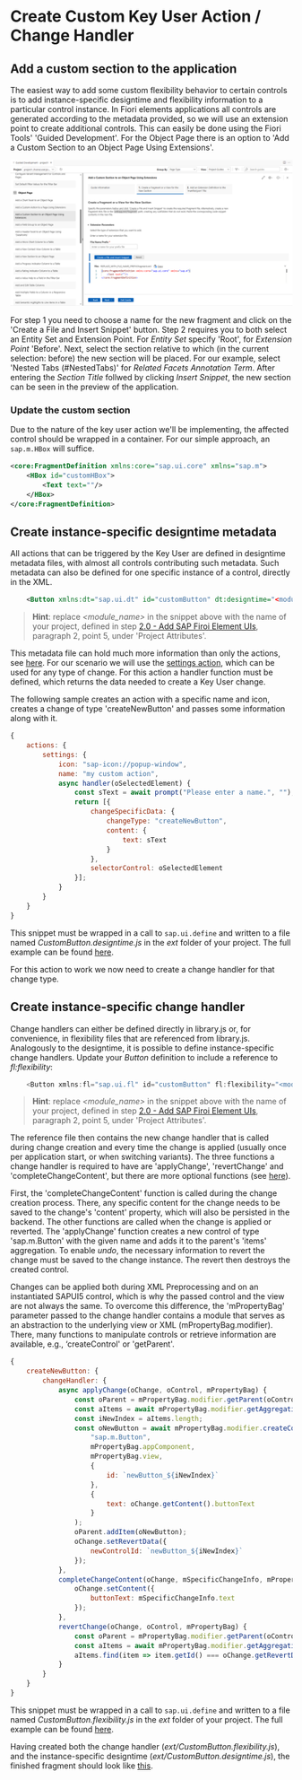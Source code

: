 # Create Custom Key User Action / Change Handler

## Add a custom section to the application

The easiest way to add some custom flexibility behavior to certain controls is to add instance-specific designtime and flexibility information to a particular control instance. In Fiori elements applications all controls are generated according to the metadata provided, so we will use an extension point to create additional controls. This can easily be done using the Fiori Tools' 'Guided Development'. For the Object Page there is an option to 'Add a Custom Section to an Object Page Using Extensions'.

![Add Custom Section Generator](img/AddCustomSection.png)

For step 1 you need to choose a name for the new fragment and click on the 'Create a File and Insert Snippet' button. Step 2 requires you to both select an Entity Set and Extension Point. For _Entity Set_ specify 'Root', for _Extension Point_ 'Before'. Next, select the section relative to which (in the current selection: before) the new section will be placed. For our example, select 'Nested Tabs (#NestedTabs)' for _Related Facets Annotation Term_. After entering the _Section Title_ follwed by clicking _Insert Snippet_, the new section can be seen in the preview of the application.

### Update the custom section

Due to the nature of the key user action we'll be implementing, the affected control should be wrapped in a container. For our simple approach, an `sap.m.HBox` will suffice.

```xml
<core:FragmentDefinition xmlns:core="sap.ui.core" xmlns="sap.m">
	<HBox id="customHBox">
		<Text text=""/>
	</HBox>
</core:FragmentDefinition>
```

## Create instance-specific designtime metadata

All actions that can be triggered by the Key User are defined in designtime metadata files, with almost all controls contributing such metadata. Such metadata can also be defined for one specific instance of a control, directly in the XML.

```XML
	<Button xmlns:dt="sap.ui.dt" id="customButton" dt:designtime="<module_name>/ext/CustomButton.designtime" />
```

> **Hint**: replace _<module_name>_ in the snippet above with the name of your project, defined in step [2.0 - Add SAP Firoi Element UIs](/chapters/2.0-add-fiori-elements-ui), paragraph 2, point 5, under 'Project Attributes'.

This metadata file can hold much more information than only the actions, see [here](https://ui5.sap.com/#/topic/5866a476fa4445ec953181354b383097). For our scenario we will use the [settings action](https://ui5.sap.com/#/topic/5483068f017049339e6a9e25f89f7074), which can be used for any type of change. For this action a handler function must be defined, which returns the data needed to create a Key User change.

The following sample creates an action with a specific name and icon, creates a change of type 'createNewButton' and passes some information along with it.


```js
{
	actions: {
		settings: {
			icon: "sap-icon://popup-window",
			name: "my custom action",
			async handler(oSelectedElement) {
				const sText = await prompt("Please enter a name.", "");
				return [{
					changeSpecificData: {
						changeType: "createNewButton",
						content: {
							text: sText
						}
					},
					selectorControl: oSelectedElement
				}];
			}
		}
	}
}
```

This snippet must be wrapped in a call to `sap.ui.define` and written to a file named _CustomButton.designtime.js_ in the _ext_ folder of your project. The full example can be found [here](/chapters/3.1-add-custom-section/src/CustomButton.designtime.js).

For this action to work we now need to create a change handler for that change type.

## Create instance-specific change handler

Change handlers can either be defined directly in library.js or, for convenience, in flexibility files that are referenced from library.js. Analogously to the designtime, it is possible to define instance-specific change handlers. Update your _Button_ definition to include a reference to _fl:flexibility_:

```js
	<Button xmlns:fl="sap.ui.fl" id="customButton" fl:flexibility="<module_name>/ext/custom.flexibility" />
```

> **Hint**: replace _<module_name>_ in the snippet above with the name of your project, defined in step [2.0 - Add SAP Firoi Element UIs](/chapters/2.0-add-fiori-elements-ui), paragraph 2, point 5, under 'Project Attributes'.

The reference file then contains the new change handler that is called during change creation and every time the change is applied (usually once per application start, or when switching variants). The three functions a change handler is required to have are 'applyChange', 'revertChange' and 'completeChangeContent', but there are more optional functions (see [here](https://ui5.sap.com/#/topic/6a346a293c724bd4bc33f0df92706008)).

First, the 'completeChangeContent' function is called during the change creation process. There, any specific content for the change needs to be saved to the change's 'content' property, which will also be persisted in the backend. The other functions are called when the change is applied or reverted. The 'applyChange' function creates a new control of type 'sap.m.Button' with the given name and adds it to the parent's 'items' aggregation. To enable _undo_, the necessary information to revert the change must be saved to the change instance. The revert then destroys the created control.

Changes can be applied both during XML Preprocessing and on an instantiated SAPUI5 control, which is why the passed control and the view are not always the same. To overcome this difference, the 'mPropertyBag' parameter passed to the change handler contains a module that serves as an abstraction to the underlying view or XML (mPropertyBag.modifier). There, many functions to manipulate controls or retrieve information are available, e.g., ‘createControl' or 'getParent'.


```js
{
	createNewButton: {
		changeHandler: {
			async applyChange(oChange, oControl, mPropertyBag) {
				const oParent = mPropertyBag.modifier.getParent(oControl);
				const aItems = await mPropertyBag.modifier.getAggregation(oParent, "items");
				const iNewIndex = aItems.length;
				const oNewButton = await mPropertyBag.modifier.createControl(
					"sap.m.Button",
					mPropertyBag.appComponent,
					mPropertyBag.view,
					{
						id: `newButton_${iNewIndex}`
					},
					{
						text: oChange.getContent().buttonText
					}
				);
				oParent.addItem(oNewButton);
				oChange.setRevertData({
					newControlId: `newButton_${iNewIndex}`
				});
			},
			completeChangeContent(oChange, mSpecificChangeInfo, mPropertyBag) {
				oChange.setContent({
					buttonText: mSpecificChangeInfo.text
				});
			},
			revertChange(oChange, oControl, mPropertyBag) {
				const oParent = mPropertyBag.modifier.getParent(oControl);
				const aItems = await mPropertyBag.modifier.getAggregation(oParent, "items");
				aItems.find(item => item.getId() === oChange.getRevertData().newControlId).destroy();
			}
		}
	}
}
```

This snippet must be wrapped in a call to `sap.ui.define` and written to a file named _CustomButton.flexibility.js_ in the _ext_ folder of your project. The full example can be found [here](/chapters/3.1-add-custom-section/src/CustomButton.flexibility.js).

Having created both the change handler (_ext/CustomButton.flexibility.js_), and the instance-specific designtime (_ext/CustomButton.designtime.js_), the finished fragment should look like [this](/chapters/3.1-add-custom-section/src/CustomButton.fragment.xml).